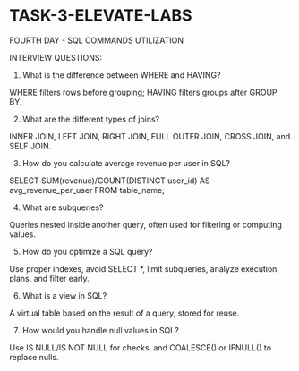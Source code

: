 # TASK-3-ELEVATE-LABS
FOURTH DAY - SQL COMMANDS UTILIZATION

INTERVIEW QUESTIONS:

1. What is the difference between WHERE and HAVING?

WHERE filters rows before grouping; HAVING filters groups after GROUP BY.

2. What are the different types of joins?

INNER JOIN, LEFT JOIN, RIGHT JOIN, FULL OUTER JOIN, CROSS JOIN, and SELF JOIN.

3. How do you calculate average revenue per user in SQL?

SELECT SUM(revenue)/COUNT(DISTINCT user_id) AS avg_revenue_per_user FROM table_name;

4. What are subqueries?

Queries nested inside another query, often used for filtering or computing values.

5. How do you optimize a SQL query?

Use proper indexes, avoid SELECT *, limit subqueries, analyze execution plans, and filter early.

6. What is a view in SQL?

A virtual table based on the result of a query, stored for reuse.

7. How would you handle null values in SQL?

Use IS NULL/IS NOT NULL for checks, and COALESCE() or IFNULL() to replace nulls.
